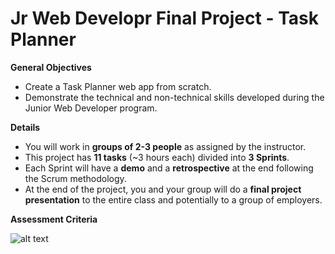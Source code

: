 # Jr Web Developr Final Project - Task Planner


**General Objectives**

* Create a Task Planner web app from scratch.
* Demonstrate the technical and non-technical skills developed during the Junior Web Developer program. 


**Details**

* You will work in **groups of 2-3 people** as assigned by the instructor. 
* This project has **11 tasks** (~3 hours each) divided into **3 Sprints**.
* Each Sprint will have a **demo** and a **retrospective** at the end following the Scrum methodology.
* At the end of the project, you and your group will do a **final project presentation** to the entire class and potentially to a group of employers.


**Assessment Criteria**

![alt text](https://github.com/generation-org/jwd-final-project/images/assesment-rubric.png?raw=true)
